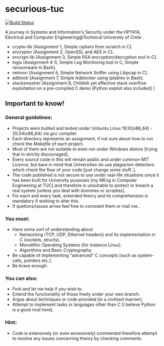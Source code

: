 # securious-tuc

[![Build Status](https://travis-ci.org/joemccann/dillinger.svg?branch=master)](https://travis-ci.org/joemccann/dillinger)

A journey in Systems and Information's Security under the HPY414, Electrical and Computer Engineering@Technical University of Crete .

  - crypto-lib      [Assignment 1, Simple ciphers from scratch in C].
  - encryptor       [Assignment 2, OpenSSL and AES in C].
  - encrypt-lib     [Assignment 3, Simple RSA encryption/decryption tool in C].
  - logix           [Assignment 4-5, Simple Log Monitoring tool in C, Simple ransomware in Bash].
  - netmon          [Assignment 6, Simple Network Sniffer using Libpcap in C].
  - adblock         [Assignment 7, Simple Adblocker using iptables in Bash].
  - stacksmasher    [Assignment 8, Childish yet effective stack overflow exploitation on a pre-compiled C demo [Python exploit also included] ]

## Important to know!
### General guidelines:
  - Projects were builted and tested under Unbuntu Linux 19.10(x86_64) - 20.04(x86_64) via *gcc* compiler.
  - Each directory represents an assignment, if not sure about how to run check the *Makefile* of each project.
  - Most of them are not suitable to even run under Windows distros [trying that in strictly discouraged].
  - Every source code in this will remain public and under common MIT Licence, but bare in mind that Universities do use plagiarism detectors which check the flow of your code [just change some stuff..].
  - The code published is not secure to use under real-life situations since it has been built for University purposes [my MEng in Computer Engineering at TUC] and therefore is unsuitable to protect or breach a real system [unless you deal with dummies or scripties].
  - For each and every task, extended theory and its comprehension is mandatory if wishing to alter this.
  - If quetions/issues arrise feel free to comment them or mail me..


### You must:
-   Have some sort of understanding about:
    - Networking (TCP, UDP, Ethernet headers) and its implementation in C (sockets, structs).
    - Monolithic Operating Systems (for instance Linux).
    - Algorithms and Basic Cryptography.
-   Be capable of implementing "advanced" C concepts [such as system-calls, pointers etc.].
-   Be brave enough.
    
### You can also:
  - Fork and let me help if you wish to.
  - Extend the functionality of those freely under your own branch.
  - Argue about techniques or code provided [in a civilized manner].
  - Attempt to implement tasks in languages other than C [I believe Python is a good rival here].

### Hint:
  - Code is extensively (or even excessively) commented therefore attempt to resolve any issues concerning theory by checking comments.
  

